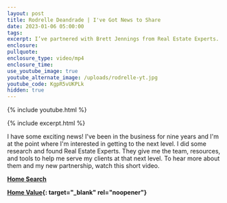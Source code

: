 ```yaml
---
layout: post
title: Rodrelle Deandrade | I've Got News to Share
date: 2023-01-06 05:00:00
tags:
excerpt: I’ve partnered with Brett Jennings from Real Estate Experts.
enclosure:
pullquote:
enclosure_type: video/mp4
enclosure_time:
use_youtube_image: true
youtube_alternate_image: /uploads/rodrelle-yt.jpg
youtube_code: KgpR5vUKPLk
hidden: true
---
```

{% include youtube.html %}

{% include excerpt.html %}

I have some exciting news\! I've been in the business for nine years and I'm at the point where I'm interested in getting to the next level. I did some research and found Real Estate Experts. They give me the team, resources, and tools to help me serve my clients at that next level. To hear more about them and my new partnership, watch this short video.

[**Home Search**](https://www.bayareahomesearch.com/)

**[Home Value](https://www.bayareahomesearch.com/home-valuation/){: target="_blank" rel="noopener"}**<br>​​
